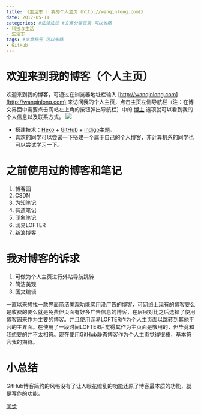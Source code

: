 ```yaml
---
title: 《生活志 | 我的个人主页（http://wanqinlong.com）》
date: 2017-05-11
categories: #法律法规 #文章分类目录 可以省略
- 科技与生活
- 生活志
tags: #文章标签 可以省略
- GitHub
---
```

# 欢迎来到我的博客（个人主页） #

欢迎来到我的博客，可通过在浏览器地址栏输入  [http://wanqinlong.com](http://wanqinlong.com)  来访问我的个人主页，点击主页左侧导航栏（注：在博文界面中需要点击网站左上角的按钮弹出导航栏）中的 [博主](http://wanqinlong.com/about/) 选项就可以看到我的个人信息以及联系方式。
![](http://i.imgur.com/IeelbI7.png)
<!--more-->
-  搭建技术：[Hexo](https://hexo.io/zh-cn/) + [GitHub](https://github.com/) + [indigo主题](https://github.com/yscoder/hexo-theme-indigo)。
-  喜欢的同学可以尝试一下搭建一个属于自己的个人博客，非计算机系的同学也可以尝试学习一下。

# 之前使用过的博客和笔记 #
1. 博客园
2. CSDN
3. 为知笔记
4. 有道笔记  
5. 印象笔记
6. 网易LOFTER
7. 新浪博客

# 我对博客的诉求 #
1. 可做为个人主页进行外站导航跳转
2. 简洁美观
3. 图文编辑

一直以来想找一款界面简洁美观功能实用没广告的博客，可网络上现有的博客要么是收费的要么就是免费但页面有好多广告信息的博客，在层层对比之后选择了使用博客园来作为主要的博客。并且使用网易LOFTER作为个人主页面以跳转到其他平台的主界面。在使用了一段时间LOFTER后觉得其作为主页面是够用的，但毕竟和我想要的并不太相符。现在使用GitHub静态博客作为个人主页觉得很棒，基本符合我的期待。

# 小总结 #
GitHub博客简约的风格没有了让人眼花缭乱的功能还原了博客最本质的功能，就是写作的功能。

[同步](http://www.jianshu.com/p/fa4168aaf30c)  